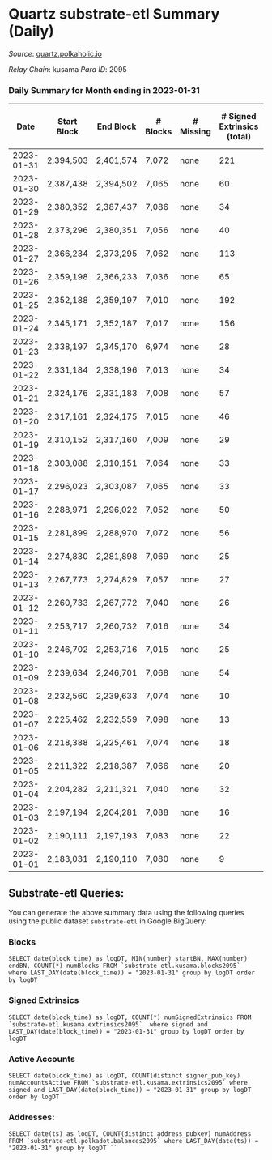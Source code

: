 # Quartz substrate-etl Summary (Daily)

_Source_: [quartz.polkaholic.io](https://quartz.polkaholic.io)

*Relay Chain*: kusama
*Para ID*: 2095



### Daily Summary for Month ending in 2023-01-31


| Date | Start Block | End Block | # Blocks | # Missing | # Signed Extrinsics (total) | # Active Accounts | # Addresses with Balances | # Events | # Transfers | # XCM Transfers In | # XCM Transfers Out |
| ---- | ----------- | --------- | -------- | --------- | --------------------------- | ----------------- | ------------------------- | -------- | ----------- | ------------------ | ------------------- |
| 2023-01-31 | 2,394,503 | 2,401,574 | 7,072 | none  | 221 | 85 | 75,161 | 16,514 | 208 ($12,605.41) | 18 ($1,052.21) | 8 ($286.13) |
| 2023-01-30 | 2,387,438 | 2,394,502 | 7,065 | none  | 60 | 30 | 75,151 | 15,538 | 122 ($2,124.76) | 4 ($248.95) | 1 ($49.87) |
| 2023-01-29 | 2,380,352 | 2,387,437 | 7,086 | none  | 34 | 14 | 75,145 | 15,456 | 103 ($28.51) |   |   |
| 2023-01-28 | 2,373,296 | 2,380,351 | 7,056 | none  | 40 | 20 | 75,145 | 15,361 | 102 ($5,918.92) | 1 ($5.23) |   |
| 2023-01-27 | 2,366,234 | 2,373,295 | 7,062 | none  | 113 | 37 | 75,145 | 15,796 | 85 ($2,841.68) | 2 ($15.68) |   |
| 2023-01-26 | 2,359,198 | 2,366,233 | 7,036 | none  | 65 | 27 | 75,141 | 15,408 | 80 ($20,082.51) |   | 1  |
| 2023-01-25 | 2,352,188 | 2,359,197 | 7,010 | none  | 192 | 61 | 75,139 | 15,909 | 22 ($2,106.85) | 8 ($506.44) |   |
| 2023-01-24 | 2,345,171 | 2,352,187 | 7,017 | none  | 156 | 56 | 75,138 | 15,768 | 20 ($541.87) | 11 ($116.25) |   |
| 2023-01-23 | 2,338,197 | 2,345,170 | 6,974 | none  | 28 | 12 | 75,135 | 14,976 | 16 ($301.79) |   |   |
| 2023-01-22 | 2,331,184 | 2,338,196 | 7,013 | none  | 34 | 18 | 75,131 | 15,107 | 4 ($89.23) |   | 2 ($40.02) |
| 2023-01-21 | 2,324,176 | 2,331,183 | 7,008 | none  | 57 | 18 | 75,131 | 15,262 | 16 ($44.05) |   |   |
| 2023-01-20 | 2,317,161 | 2,324,175 | 7,015 | none  | 46 | 25 | 75,120 | 15,135 | 24 ($311.43) |   |   |
| 2023-01-19 | 2,310,152 | 2,317,160 | 7,009 | none  | 29 | 16 | 75,118 | 15,067 | 12 ($20.85) |   |   |
| 2023-01-18 | 2,303,088 | 2,310,151 | 7,064 | none  | 33 | 11 | 75,116 | 15,288 | 9 ($22.30) | 1 ($5.02) |   |
| 2023-01-17 | 2,296,023 | 2,303,087 | 7,065 | none  | 33 | 17 | 75,102 | 15,219 | 23 ($609.73) | 4 ($239.18) | 5 ($194.08) |
| 2023-01-16 | 2,288,971 | 2,296,022 | 7,052 | none  | 50 | 17 | 75,101 | 15,329 | 22 ($165.49) |   | 1 ($84.51) |
| 2023-01-15 | 2,281,899 | 2,288,970 | 7,072 | none  | 56 | 17 | 75,094 | 15,407 | 12 ($212.41) |   | 1 ($61.86) |
| 2023-01-14 | 2,274,830 | 2,281,898 | 7,069 | none  | 25 | 9 | 75,092 | 15,195 | 11 ($66.48) | 1 ($17.75) |   |
| 2023-01-13 | 2,267,773 | 2,274,829 | 7,057 | none  | 27 | 7 | 75,089 | 15,189 | 8 ($1.34) |   |   |
| 2023-01-12 | 2,260,733 | 2,267,772 | 7,040 | none  | 26 | 9 | 75,081 | 15,192 | 8 ($1.26) |   |   |
| 2023-01-11 | 2,253,717 | 2,260,732 | 7,016 | none  | 34 | 16 | 75,079 | 15,170 | 31 ($2,819.98) | 1 ($44.09) | 1 ($0.39) |
| 2023-01-10 | 2,246,702 | 2,253,716 | 7,015 | none  | 25 | 13 | 75,064 | 15,048 | 13 ($48.37) | 1 ($0.021) | 1 ($0.0041) |
| 2023-01-09 | 2,239,634 | 2,246,701 | 7,068 | none  | 54 | 18 | 75,062 | 15,419 | 11 ($1.39) |   |   |
| 2023-01-08 | 2,232,560 | 2,239,633 | 7,074 | none  | 10 | 4 | 75,057 | 15,066 | 13 ($405.61) | 1 ($7.53) |   |
| 2023-01-07 | 2,225,462 | 2,232,559 | 7,098 | none  | 13 | 7 | 75,057 | 15,158 | 4 ($126.92) | 1 ($0.58) | 1 ($75.71) |
| 2023-01-06 | 2,218,388 | 2,225,461 | 7,074 | none  | 18 | 11 | 75,056 | 15,157 | 12 ($370.12) |   |   |
| 2023-01-05 | 2,211,322 | 2,218,387 | 7,066 | none  | 20 | 12 | 75,048 | 15,102 | 12 ($8,849.72) | 2 ($178.73) | 1 ($26.20) |
| 2023-01-04 | 2,204,282 | 2,211,321 | 7,040 | none  | 32 | 6 | 75,047 | 15,140 | 1 ($30.51) |   |   |
| 2023-01-03 | 2,197,194 | 2,204,281 | 7,088 | none  | 16 | 7 | 75,045 | 15,176 | 2 ($8.61) |   |   |
| 2023-01-02 | 2,190,111 | 2,197,193 | 7,083 | none  | 22 | 5 | 75,044 | 15,196 | 1 ($11.93) |   |   |
| 2023-01-01 | 2,183,031 | 2,190,110 | 7,080 | none  | 9 | 6 | 75,044 | 15,079 | 6 ($15.34) |   |   |

## Substrate-etl Queries:
You can generate the above summary data using the following queries using the public dataset `substrate-etl` in Google BigQuery:


### Blocks
```
SELECT date(block_time) as logDT, MIN(number) startBN, MAX(number) endBN, COUNT(*) numBlocks FROM `substrate-etl.kusama.blocks2095`  where LAST_DAY(date(block_time)) = "2023-01-31" group by logDT order by logDT
```


### Signed Extrinsics
```
SELECT date(block_time) as logDT, COUNT(*) numSignedExtrinsics FROM `substrate-etl.kusama.extrinsics2095`  where signed and LAST_DAY(date(block_time)) = "2023-01-31" group by logDT order by logDT
```


### Active Accounts
```
SELECT date(block_time) as logDT, COUNT(distinct signer_pub_key) numAccountsActive FROM `substrate-etl.kusama.extrinsics2095` where signed and LAST_DAY(date(block_time)) = "2023-01-31" group by logDT order by logDT
```


### Addresses:
```
SELECT date(ts) as logDT, COUNT(distinct address_pubkey) numAddress FROM `substrate-etl.polkadot.balances2095` where LAST_DAY(date(ts)) = "2023-01-31" group by logDT```

